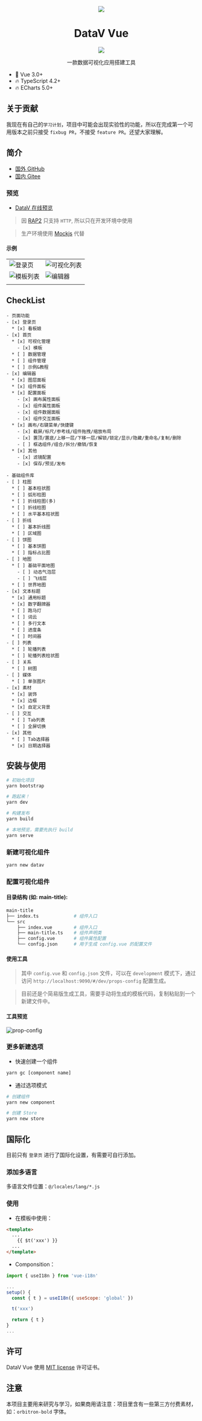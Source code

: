 <p align="center">
  <img src="./public/logo.png">
</p>
<h1 align="center">DataV Vue</h1>
<p align="center">
  <a href="https://github.com/pengxiaotian/datav-vue/actions/workflows/main-deploy.yml">
    <img src="https://github.com/pengxiaotian/datav-vue/actions/workflows/main-deploy.yml/badge.svg?branch=main">
  </a>
  <br>
</p>
<p align="center">一款数据可视化应用搭建工具</p>

* 💪 Vue 3.0+
* 🔥 TypeScript 4.2+
* 🔥 ECharts 5.0+

## 关于贡献

我现在有自己的`学习计划`，项目中可能会出现实验性的功能，所以在完成第一个可用版本之前只接受 `fixbug PR`，不接受 `feature PR`。还望大家理解。

## 简介

- [国外 GitHub](https://github.com/pengxiaotian/datav-vue)
- [国内 Gitee](https://gitee.com/pengxiaotian/datav-vue)

### 预览
- [DataV 在线预览](https://datav.pengxiaotian.com)

> 因 [RAP2](https://github.com/thx/rap2-delos) 只支持 `HTTP`, 所以只在开发环境中使用

> 生产环境使用 [Mockjs](https://github.com/nuysoft/Mock) 代替

#### 示例
|        |        |
| ------ | ------ |
| ![登录页](./demo/login.png)  |  ![可视化列表](./demo/home.png) |
| ![模板列表](./demo/template.png)  |  ![编辑器](./demo/editor.png) |
|||

## CheckList

```
- 页面功能
- [x] 登录页
  * [x] 看板娘
- [x] 首页
  * [x] 可视化管理
    - [x] 模板
  * [ ] 数据管理
  * [ ] 组件管理
  * [ ] 示例&教程
- [x] 编辑器
  * [x] 图层面板
  * [x] 组件面板
  * [x] 配置面板
    - [x] 画布属性面板
    - [x] 组件属性面板
    - [x] 组件数据面板
    - [x] 组件交互面板
  * [x] 画布/右键菜单/快捷键
    - [x] 截屏/标尺/参考线/组件拖拽/缩放布局
    - [x] 置顶/置底/上移一层/下移一层/解锁/锁定/显示/隐藏/重命名/复制/删除
    - [ ] 框选组件/组合/拆分/撤销/恢复
  * [x] 其他
    - [x] 滤镜配置
    - [x] 保存/预览/发布

- 基础组件库
- [ ] 柱图
  * [ ] 基本柱状图
  * [ ] 弧形柱图
  * [ ] 折线柱图(多)
  * [ ] 折线柱图
  * [ ] 水平基本柱状图
- [ ] 折线
  * [ ] 基本折线图
  * [ ] 区域图
- [ ] 饼图
  * [ ] 基本饼图
  * [ ] 指标占比图
- [ ] 地图
  * [ ] 基础平面地图
    - [ ] 动态气泡层
    - [ ] 飞线层
  * [ ] 世界地图
- [x] 文本标题
  * [x] 通用标题
  * [x] 数字翻牌器
  * [ ] 跑马灯
  * [ ] 词云
  * [ ] 多行文本
  * [ ] 进度条
  * [ ] 时间器
- [ ] 列表
  * [ ] 轮播列表
  * [ ] 轮播列表柱状图
- [ ] 关系
  * [ ] 树图
- [ ] 媒体
  * [ ] 单张图片
- [x] 素材
  * [x] 装饰
  * [x] 边框
  * [x] 自定义背景
- [ ] 交互
  * [ ] Tab列表
  * [ ] 全屏切换
- [x] 其他
  * [ ] Tab选择器
  * [x] 日期选择器
```

## 安装与使用

```bash
# 初始化项目
yarn bootstrap

# 跑起来！
yarn dev

# 构建发布
yarn build

# 本地预览，需要先执行 build
yarn serve
```

### 新建可视化组件

```bash
yarn new datav
```

### 配置可视化组件

#### 目录结构 (如: main-title):

```bash
main-title
├── index.ts             # 组件入口
└── src
    ├── index.vue        # 组件入口
    ├── main-title.ts    # 组件声明类
    ├── config.vue       # 组件属性配置
    └── config.json      # 用于生成 config.vue 的配置文件
```

#### 使用工具
> 其中 `config.vue` 和 `config.json` 文件，可以在 `development` 模式下，通过访问 `http://localhost:9090/#/dev/props-config` 配置生成。

> 目前还是个简易版生成工具，需要手动将生成的模板代码，复制粘贴到一个新建文件中。

#### 工具预览

![prop-config](./demo/prop-config.png)

### 更多新建选项

- 快速创建一个组件

```bash
yarn gc [component name]
```

- 通过选项模式

```bash
# 创建组件
yarn new component

# 创建 Store
yarn new store
```

## 国际化
目前只有 `登录页` 进行了国际化设置，有需要可自行添加。

### 添加多语言

多语言文件位置：`@/locales/lang/*.js`

### 使用

- 在模板中使用：
```html
<template>
  ...
    {{ $t('xxx') }}
  ...
</template>
```

- Componsition：
```js
import { useI18n } from 'vue-i18n'

...
setup() {
  const { t } = useI18n({ useScope: 'global' })

  t('xxx')

  return { t }
}
...
```

## 许可

DataV Vue 使用 [MIT license](https://opensource.org/licenses/MIT) 许可证书。

## 注意

本项目主要用来研究与学习，如果商用请注意：项目里含有一些第三方付费素材，如：`orbitron-bold` 字体。
